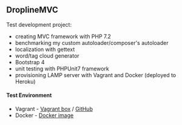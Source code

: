 ## DroplineMVC
Test development project:
- creating MVC framework with PHP 7.2
- benchmarking my custom autoloader/composer's autoloader
- localization with gettext
- word/tag cloud generator
- Bootstrap 4
- unit testing with PHPUnit7 framework
- provisioning LAMP server with Vagrant and Docker (deployed to Heroku)

#### Test Environment 
* Vagrant - [Vagrant box](https://app.vagrantup.com/marko424/boxes/ubuntu-lamp-xdebug) / [GitHub](https://github.com/markokosir/vagrant-ubuntu-lamp-xdebug) 
* Docker - [Docker image](https://hub.docker.com/r/marko424/apache-php/)
